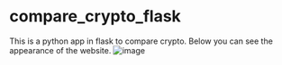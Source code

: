 # compare_crypto_flask
This is a python app in flask to compare crypto. Below you can see the appearance of the website.
![image](https://github.com/HubercikTM1/compare_crypto_flask/assets/91783956/9db34731-55e8-4cee-993d-77f5d9b8505f)

